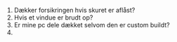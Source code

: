 1. Dækker forsikringen hvis skuret er aflåst?
2. Hvis et vindue er brudt op?
3. Er mine pc dele dækket selvom den er custom buildt?
4. 